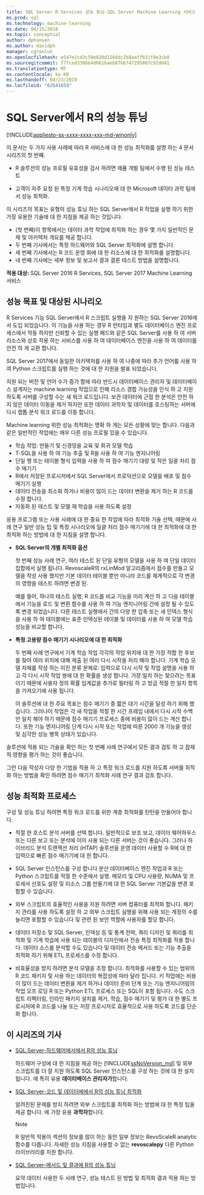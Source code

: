 ```yaml
---
title: SQL Server R Services 성능 튜닝-SQL Server Machine Learning 서비스
ms.prod: sql
ms.technology: machine-learning
ms.date: 04/15/2018
ms.topic: conceptual
author: dphansen
ms.author: davidph
manager: cgronlun
ms.openlocfilehash: e547e2cd3c50e020d1164dc2b8aaffb31f4e3cb8
ms.sourcegitcommit: f7fced330b64d6616aeb8766747295807c92dd41
ms.translationtype: MT
ms.contentlocale: ko-KR
ms.lasthandoff: 04/23/2019
ms.locfileid: "62641659"
---
```

# <a name="performance-tuning-for-r-in-sql-server"></a>SQL Server에서 R의 성능 튜닝
[!INCLUDE[appliesto-ss-xxxx-xxxx-xxx-md-winonly](../../includes/appliesto-ss-xxxx-xxxx-xxx-md-winonly.md)]

이 문서는 두 가지 사용 사례에 따라 R 서비스에 대 한 성능 최적화를 설명 하는 4 문서 시리즈의 첫 번째.

- R 솔루션의 성능 프로필 유효성을 검사 하려면 제품 개발 팀에서 수행 된 성능 테스트

- 고객이 자주 요청 된 특정 기계 학습 시나리오에 대 한 Microsoft 데이터 과학 팀에서 성능 최적화.

이 시리즈의 목표는 유형의 성능 튜닝 하는 SQL Server에서 R 작업을 실행 하기 위한 가장 유용한 기술에 대 한 지침을 제공 하는 것입니다.

+ (첫 번째)이 항목에서는 데이터 과학 작업에 최적화 하는 경우 몇 가지 일반적인 문제 및 아키텍처 개요를 제공 합니다.
+ 두 번째 기사에서는 특정 하드웨어와 SQL Server 최적화에 설명 합니다.
+ 세 번째 기사에서는 R 코드 운영 화에 대 한 리소스에 대 한 최적화를 설명합니다.
+ 네 번째 기사에는 세부 정보 및 보고서 결과 결론 테스트 방법을 설명합니다.

**적용 대상:** SQL Server 2016 R Services, SQL Server 2017 Machine Learning 서비스

## <a name="performance-goals-and-targeted-scenarios"></a>성능 목표 및 대상된 시나리오

R Services 기능 SQL Server에서 R 스크립트 실행을 지 원하는 SQL Server 2016에서 도입 되었습니다. 이 기능을 사용 하는 경우 R 런타임과 별도 데이터베이스 엔진 프로세스에서 작동 하지만 신뢰할 수 있는 실행 패드와 같은 SQL Server를 사용 하 여 서버 리소스와 상호 작용 하는 서비스를 사용 하 여 데이터베이스 엔진을 사용 하 여 데이터를 안전 하 게 교환 합니다.

SQL Server 2017에서 동일한 아키텍처를 사용 하 여 나중에 따라 추가 언어를 사용 하 여 Python 스크립트를 실행 하는 것에 대 한 지원을 발표 되었습니다.

지원 되는 버전 및 언어 수가 증가 함에 따라 반드시 데이터베이스 관리자 및 데이터베이스 설계자는 machine learning 작업으로 인해 리소스 경합 가능성을 인식 하 고 지원 하도록 서버를 구성할 수는 새 워크 로드입니다. 보관 데이터에 근접 한 분석은 안전 하지 않은 데이터 이동을 제거 하지만 또한 데이터 과학자 및 데이터를 호스팅하는 서버에 다시 랩톱 분석 워크 로드를 이동 합니다.

Machine learning 위한 성능 최적화는 명확 하 게는 모든 상황에 맞는 합니다. 다음과 같은 일반적인 작업에는 매우 다른 성능 프로필 있을 수 있습니다.

- 학습 작업: 만들기 및 신경망을 교육 및 회귀 모델 학습
- T-SQL을 사용 하 여 기능 추출 및 R을 사용 하 여 기능 엔지니어링
- 단일 행 또는 테이블 형식 입력을 사용 하 여 점수 매기기 대량 및 작은 일괄 처리 점수 매기기
- R에서 저장된 프로시저에서 SQL Server에서 프로덕션으로 모델을 배포 및 점수 매기기 실행
- 데이터 전송을 최소화 하거나 비용이 많이 드는 데이터 변환을 제거 하는 R 코드를 수정 합니다.
- 자동화 된 테스트 및 모델 재 학습을 사용 하도록 설정

응용 프로그램 또는 사용 사례에 대 한 중요 한 작업에 따라 최적화 기술 선택, 때문에 사례 연구 일반 성능 팁 및 특정 시나리오에 일괄 처리 점수 매기기에 대 한 최적화에 대 한 최적화 하는 방법에 대 한 지침을 설명 합니다.

+ **SQL Server의 개별 최적화 옵션**

    첫 번째 성능 사례 연구, 여러 테스트 된 단일 유형의 모델을 사용 하 여 단일 데이터 집합에서 실행 됩니다. RevoscaleR의 rxLinMod 알고리즘에서 점수를 만들고 모델을 작성 사용 했지만 기본 데이터 테이블 뿐만 아니라 코드를 체계적으로 각 변경의 영향을 테스트 하려면 변경 된.

    예를 들어, 하나의 테스트 실행, R 코드를 비교 기능을 미리 계산 하 고 다음 테이블에서 기능을 로드 및 변환 함수를 사용 하 여 기능 엔지니어링 간에 설정 될 수 있도록 변경 되었습니다. 다른 테스트 실행에서 간의 다양 한 압축 또는 새 인덱스 형식을 사용 하 여 테이블에는 표준 인덱싱된 테이블 및 데이터를 사용 하 여 모델 학습 성능을 비교할 합니다.

+ **특정 고용량 점수 매기기 시나리오에 대 한 최적화**

    두 번째 사례 연구에서 기계 학습 작업 각각의 작업 위치에 대 한 가장 적합 한 후보를 찾아 여러 위치에 대해 제출 된 여러 다시 시작을 처리 해야 합니다. 기계 학습 모델 자체를 작성 하는 이진 분류 문제로: 입력으로 다시 시작 및 작업 설명을 사용 하 고 각 다시 시작 작업 쌍에 대 한 확률을 생성 합니다. 가장 일치 하는 찾으려는 목표 이기 때문에 사용자 정의 확률 임계값을 추가로 필터링 하 고 방금 적절 한 일치 항목을 가져오기에 사용 됩니다.

    이 솔루션에 대 한 주요 목표는 점수 매기기 중 짧은 대기 시간을 달성 하기 위해 했습니다. 그러나이 작업은 각 새 작업을 적절 한 시간 프레임 내에서 다시 시작 수백만 일치 해야 하기 때문에 점수 매기기 프로세스 중에 비용이 많이 드는 계산 합니다. 또한 기능 엔지니어링 단계 다시 시작 또는 작업에 따른 2000 개 기능을 생성 및 심각한 성능 병목 상태가 있습니다.

솔루션에 적용 되는 기술을 확인 하는 첫 번째 사례 연구에서 모든 결과 검토 하 고 잠재적 영향을 평가 하는 것이 좋습니다.

그런 다음 작성자 다양 한 기법을 적용 하 고 특정 워크 로드를 지원 하도록 서버를 최적화 하는 방법을 확인 하려면 점수 매기기 최적화 사례 연구 결과 검토 합니다.

## <a name="performance-optimization-process"></a>성능 최적화 프로세스

구성 및 성능 튜닝 하려면 특정 워크 로드를 위한 계층 최적화를 탄탄을 만들어야 합니다.

- 적절 한 호스트 분석 서버를 선택 합니다. 일반적으로 보조 보고, 데이터 웨어하우스 또는 다른 보고 또는 분석에 이미 사용 되는 다른 서버는 것이 좋습니다. 그러나 하이브리드 분석 트랜잭션 처리 (HTAP) 솔루션을 운영 데이터 사용할 수 R에 대 한 입력으로 빠른 점수 매기기에 대 한 합니다.

- SQL Server 인스턴스를 구성 합니다 분산 데이터베이스 엔진 작업과 R 또는 Python 스크립트를 적절 한 수준에서 실행. 메모리 및 CPU 사용량, NUMA 및 프로세서 선호도 설정 및 리소스 그룹 만들기에 대 한 SQL Server 기본값을 변경 포함할 수 있습니다.

- 외부 스크립트의 효율적인 사용을 지원 하려면 서버 컴퓨터를 최적화 합니다. 패키지 관리를 사용 하도록 설정 하 고 외부 스크립트 실행을 위해 사용 되는 계정의 수를 늘리면 포함할 수 있습니다 및 관련 된 보안 역할에 사용자를 할당 합니다.

- 데이터 저장소 및 SQL Server, 인덱싱 등 및 통계 전략, 쿼리 디자인 및 쿼리를 최적화 및 기계 학습에 사용 되는 테이블의 디자인에서 전송 특정 최적화를 적용 합니다. 데이터 소스를 분석할 수도 있습니다 및 데이터 전송 메서드 또는 기능 추출을 최적화 하기 위해 ETL 프로세스를 수정 합니다.

- 비효율성을 방지 하려면 분석 모델을 조정 합니다. 최적화를 사용할 수 있는 범위의 R 코드 패키지 및 사용 하는 데이터의 복잡성에 따라 달라 집니다. 키 작업에는 비용이 많이 드는 데이터 변환을 제거 하거나 데이터 준비 단계 또는 기능 엔지니어링의 작업 오프 로딩 R 또는 Python ETL 프로세스 또는 SQL이 포함 됩니다. 수도 스크립트 리팩터링, 인라인 패키지 설치를 제거, 학습, 점수 매기기 및 평가 대 한 별도 프로시저에 R 코드를 나눌 또는 저장 프로시저로 효율적으로 사용 하도록 코드를 단순화 합니다.

## <a name="articles-in-this-series"></a>이 시리즈의 기사

+ [SQL Server-하드웨어에서에서 R의 성능 튜닝](../r/sql-server-configuration-r-services.md)

    하드웨어 구성에 대 한 지침을 제공 하는 [!INCLUDE[ssNoVersion_md](../../includes/ssnoversion-md.md)] 및 외부 스크립트를 더 잘 지원 하도록 SQL Server 인스턴스를 구성 하는 것에 대 한 설치 됩니다. 에 특히 유용 **데이터베이스 관리자가**합니다.

+ [SQL Server-코드 및 데이터에에서 R의 성능 튜닝 최적화](../r/r-and-data-optimization-r-services.md)

    알려진된 문제를 방지 하려면 외부 스크립트를 최적화 하는 방법에 대 한 특정 팁을 제공 합니다. 에 가장 유용 **과학자**합니다.

    > [!NOTE]
    > R 일반적 적용이 섹션의 정보를 많이 하는 동안 일부 정보는 RevoScaleR analytic 함수를 다릅니다. 자세한 성능 지침을 사용할 수 없는 **revoscalepy** 다른 Python 라이브러리를 지원 합니다.
    >

+ [SQL Server-메서드 및 결과에 R의 성능 튜닝](../r/performance-case-study-r-services.md)

    요약 데이터 사용한 두 사례 연구, 성능 테스트 된 방법 및 최적화 결과 적용 하는 방법입니다.
